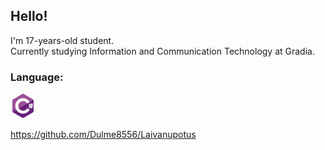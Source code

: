 ## Hello!
I'm 17-years-old student. <br />
Currently studying Information and Communication Technology at Gradia. <br />




<h3 align="left">Language:</h3>
<p align="left"> <a href="https://www.w3schools.com/cs/" target="_blank" rel="noreferrer"> <img src="https://raw.githubusercontent.com/devicons/devicon/master/icons/csharp/csharp-original.svg" alt="csharp" width="40" height="40"/> </a> </p>

https://github.com/Dulme8556/Laivanupotus
